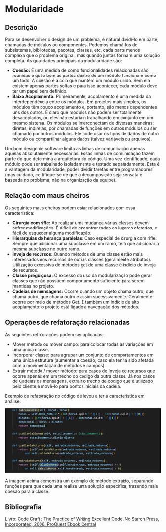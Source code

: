 # Modularidade

## Descrição

Para se desenvolver o design de um problema, é natural dividí-lo em parte, chamadas de módulos ou componentes. Podemos chamá-los de subsistemas, bibliotecas, pacotes, classes, etc, cada parte menos complexa que o problema original, mas quando juntas formam uma solução completa. As qualidades principais da modularidade são: 
- **Coesão:** É uma medida de como funcionalidades relacionadas são reunidas e quão bem as partes dentro de um módulo funcionam como um todo. A coesão é a cola que mantém um módulo unido. Sem ela existem apenas partes soltas e para isso acontecer, cada módulo deve ter um papel bem definido.
- **Baixo Acoplamento:** Primeiramente, acoplamento é uma medida da interdependência entre os módulos. Em projetos mais simples, os módulos têm pouco acoplamento e, portanto, são menos dependentes uns dos outros. É claro que módulos não podem ser totalmente desacoplados, ou eles não estariam trabalhando em conjunto em um mesmo sistema. Os módulos se interconectam de diversas maneiras: diretas, indiretas, por chamadas de funções em outros módulos ou ser chamado por outros módulos. Ele pode usar os tipos de dados de outro módulo ou compartilhar alguns dados (talvez variáveis ou arquivos). 

Um bom design de software limita as linhas de comunicação apenas àquelas absolutamente necessárias. Essas linhas de comunicação fazem parte do que determina a arquitetura do código. Uma vez identificado, cada módulo pode ser trabalhado isoladamente e testado separadamente. Esta é a vantagem da modularidade, poder dividir tarefas entre programadores (mas cuidado, certifique-se de que a decomposição seja sensata e baseada no problema, não na organização da equipe). 

## Relação com maus cheiros

Os seguintes maus cheiros podem estar relacionados com essa característica:

- **Cirurgia com rifle:** Ao realizar uma mudança várias classes devem sofrer modificações. É difícil de encontrar todos os lugares afetados, e fácil de esquecer alguma modificação.
- **Hierarquias de herança paralelas:** Caso especial de cirurgia com rifle: Sempre que adicionar uma subclasse em um ramo, terá que adicionar a mesma subclasse no outro ramo.
- **Inveja de recursos:** Quando métodos de uma classe estão mais interessados nos recursos de outras classes (geralmente atributos). Utilização excessiva de métodos get de uma classe é indício de inveja de recursos.
- **Classe preguiçosa:** O excesso do uso da modularização pode gerar classes que não possuem comportamento suficiente para serem mantidas no projeto.
- **Cadeias de mensagens:** Ocorre quando um objeto chama outro, que chama outro, que chama outro e assim sucessivamente. Geralmente ocorre por meio de métodos Get. É também um indício de alto acoplamento: o projeto está ligado à navegação dos métodos.

## Operações de refatoração relacionadas

As seguintes refatorações podem ser aplicadas:

- Mover método ou mover campo: para colocar todas as variações em uma única classe. 
- Incorporar classe: para agrupar um conjunto de comportamentos em uma única estrutura (aumentar a coesão, caso ela tenha sido afetada com a movimentação de métodos e campos).
- Extrair método / mover método: para casos de Inveja de recursos que ocorre apenas em um trecho do código da outra classe. Já nos casos de Cadeias de mensagens, extrair o trecho de código que é utilizado pelo cliente e movê-lo para pontos iniciais da cadeia. 

Exemplo de refatoração no código de levou a ter a característica em análise:

![](./assets/simplicidade.png)

A imagem acima demonstra um exemplo de método extraído, separando funções para que cada uma realize uma solução específica, trazendo mais coesão para a classe.

## Bibliografia

Livro: [Code Craft : The Practice of Writing Excellent Code, No Starch Press, Incorporated, 2006. ProQuest Ebook Central](https://ebookcentral.proquest.com/lib/univbrasilia-ebooks/detail.action?docID=273481)